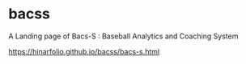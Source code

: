 # bacss
A Landing page of Bacs-S : Baseball Analytics and Coaching System

https://hinarfolio.github.io/bacss/bacs-s.html
